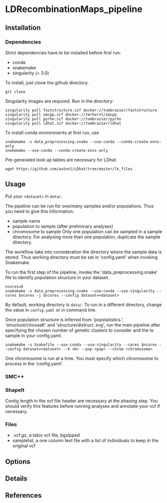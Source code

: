 # LDRecombinationMaps_pipeline

## Installation

### Dependencies

Strict dependencies have to be installed before first run:
- conda
- snakemake
- singularity (> 3.0)

To install, just clone the github directory.

```
git clone
```

Singularity images are required. Run in the directory:

```
singularity pull faststructure.sif docker://tombrazier/faststructure
singularity pull smcpp.sif docker://terhorst/smcpp
singularity pull pyrho.sif docker://tombrazier/pyrho
singularity pull ldhat.sif docker://tombrazier/ldhat
```

To install conda environments at first run, use

```
snakemake -s data_preprocessing.snake --use-conda --conda-create-envs-only
snakemake --use-conda --conda-create-envs-only
```

Pre-generated look up tables are necessary for LDhat.

```
wget https://github.com/auton1/LDhat/tree/master/lk_files
```


## Usage

Put your `<dataset>` in `data/`.

The pipeline can be run for one/many samples and/or populations. Thus you need to give this information:
* sample name
* population to sample (after preliminary analyses)
* chromosome to sample
Only one population can be sampled in a sample directory. For analysing more than one population, duplicate the sample directory.

The workflow take into consideration the directory where the sample data is stored. Thus working directory must be set in 'config.yaml' when invoking Snakemake.

To run the first step of the pipeline, invoke the 'data_preprocessing.snake' file to identify population structure in your dataset.

```
ncores=8
snakemake -s data_preprocessing.snake --use-conda --use-singularity --cores $ncores -j $ncores --config dataset=<dataset>
```

By default, working directory is `data/`. To run in a different directory, change the value in `config.yaml` or in command line.

Once population structure is inferred from 'popstatistics.<K>', 'structure/chooseK' and 'structure/distruct.<K>.svg', run the main pipeline after specifying the chosen <K> number of genetic clusters to consider and the <population> to sample in your config.yaml.

```
snakemake -s Snakefile --use-conda --use-singularity --cores $ncores --config dataset=<dataset> --K <K> --pop <pop> --chrom <chromosome>
```

One chromosome is run at a time. You must specify which chromosome to process in the 'config.yaml'.

### SMC++


### ShapeIt

Contig length in the vcf file header are necessary at the phasing step. You should verify this features before running analyses and annotate your vcf if necessary.


### Files

* <dataset>.vcf.gz, a tabix vcf file, bgzipped
* samplelist, a one column text file with a list of individuals to keep in the original vcf


## Options


## Details


## References

